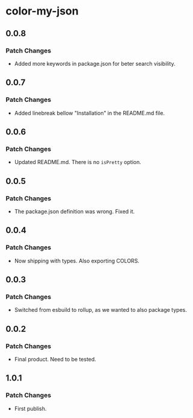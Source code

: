 # color-my-json

## 0.0.8

### Patch Changes

- Added more keywords in package.json for beter search visibility.

## 0.0.7

### Patch Changes

- Added linebreak bellow "Installation" in the README.md file.

## 0.0.6

### Patch Changes

- Updated README.md. There is no `isPretty` option.

## 0.0.5

### Patch Changes

- The package.json definition was wrong. Fixed it.

## 0.0.4

### Patch Changes

- Now shipping with types. Also exporting COLORS.

## 0.0.3

### Patch Changes

- Switched from esbuild to rollup, as we wanted to also package types.

## 0.0.2

### Patch Changes

- Final product. Need to be tested.

## 1.0.1

### Patch Changes

- First publish.
